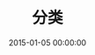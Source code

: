 ---
title: 分类
date: 2015-01-05 00:00:00
type: 'categories'
comments: false
top_img: /images/categorg_img.webp
---
